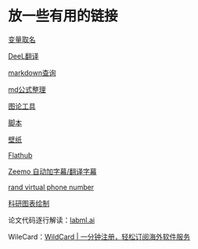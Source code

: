 # 放一些有用的链接

[变量取名](https://unbug.github.io/codelf/)

[DeeL翻译](https://www.deepl.com/zh/translator)

[markdown查询](http://latex.codecogs.com/eqneditor/editor.php)

[md公式整理](https://muzing.top/posts/48740/)

[图论工具](https://csacademy.com/app/graph_editor/)

[脚本](https://greasyfork.org/zh-CN)

[壁纸](https://wallhaven.cc/)

[Flathub](https://flathub.org)

[Zeemo 自动加字幕/翻译字幕](http://zeemo.ai)

[rand virtual phone number](https://sms-activate.org/cn)

[科研图表绘制](https://www.data-to-viz.com/)

论文代码逐行解读：[labml.ai](https://labml.ai/)

WileCard：[WildCard | 一分钟注册，轻松订阅海外软件服务](https://bewildcard.com/card)
